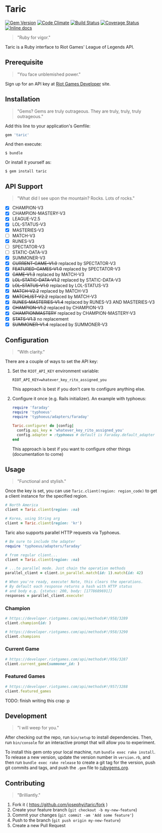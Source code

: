# Taric

[![Gem Version](https://badge.fury.io/rb/taric.svg)](http://badge.fury.io/rb/taric)
[![Code Climate](https://codeclimate.com/github/josephyi/taric/badges/gpa.svg)](https://codeclimate.com/github/josephyi/taric)
[![Build Status](https://travis-ci.org/josephyi/taric.svg?branch=master)](https://travis-ci.org/josephyi/taric)
[![Coverage Status](https://coveralls.io/repos/josephyi/taric/badge.svg?branch=master)](https://coveralls.io/r/josephyi/taric?branch=master)
[![Inline docs](http://inch-ci.org/github/josephyi/taric.svg?branch=master)](http://inch-ci.org/github/josephyi/taric)

> "Ruby for vigor."

Taric is a Ruby interface to Riot Games' League of Legends API.

## Prerequisite

> "You face unblemished power."

Sign up for an API key at [Riot Games Developer] site.

## Installation

> "Gems? Gems are truly outrageous. They are truly, truly, truly outrageous."

Add this line to your application's Gemfile:

```ruby
gem 'taric'
```

And then execute:

    $ bundle

Or install it yourself as:

    $ gem install taric

## API Support

> "What did I see upon the mountain? Rocks. Lots of rocks."

- [x] CHAMPION-V3
- [x] CHAMPION-MASTERY-V3
- [x] LEAGUE-V2.5
- [x] LOL-STATUS-V3
- [x] MASTERIES-V3
- [ ] MATCH-V3
- [x] RUNES-V3
- [ ] SPECTATOR-V3
- [ ] STATIC-DATA-V3
- [x] SUMMONER-V3
- [x] ~~CURRENT-GAME-V1.0~~ replaced by SPECTATOR-V3
- [x] ~~FEATURED-GAMES-V1.0~~ replaced by SPECTATOR-V3
- [x] ~~GAME-V1.3~~ replaced by MATCH-V3
- [x] ~~LOL-STATIC-DATA-V1.2~~ replaced by STATIC-DATA-V3
- [x] ~~LOL-STATUS-V1.0~~ replaced by LOL-STATUS-V3
- [x] ~~MATCH-V2.2~~ replaced by MATCH-V3
- [x] ~~MATCHLIST-V2.2~~ replaced by MATCH-V3
- [x] ~~RUNES-MASTERIES-V1.4~~ replaced by RUNES-V3 AND MASTERIES-V3
- [x] ~~CHAMPION-V1.2~~ replaced by CHAMPION-V3
- [x] ~~CHAMPIONMASTERY~~ replaced by CHAMPION-MASTERY-V3
- [x] ~~STATS-V1.3~~ no replacement
- [x] ~~SUMMONER-V1.4~~ replaced by SUMMONER-V3

## Configuration

> "With clarity."

There are a couple of ways to set the API key:

1. Set the `RIOT_API_KEY` environment variable:

    ```
    RIOT_API_KEY=whatever_key_rito_assigned_you
    ```

    This approach is best if you don't care to configure anything else.

2. Configure it once (e.g. Rails initializer). An example with typhoeus:

    ```ruby
    require 'faraday'
    require 'typhoeus'
    require 'typhoeus/adapters/faraday'

    Taric.configure! do |config|
      config.api_key = 'whatever_key_rito_assigned_you'
      config.adapter = :typhoeus # default is Faraday.default_adapter
    end
    ```

    This approach is best if you want to configure other things (documentation to come)



## Usage

> "Functional and stylish."

Once the key is set, you can use `Taric.client(region: region_code)` to get a client instance for the specified region.

```ruby
# North America
client = Taric.client(region: :na)

# Korea, using String arg
client = Taric.client(region: 'kr')
```

Taric also supports parallel HTTP requests via Typhoeus.

```ruby
# Be sure to include the adapter
require 'typhoeus/adapters/faraday'

# from regular client...
client = Taric.client(region: :na)

# ...to parallel mode. Just chain the operation methods
parallel_client = client.in_parallel.match(id: 1).match(id: 42)

# When you're ready, execute! Note, this clears the operations.
# By default each response returns a hash with HTTP status
# and body e.g. {status: 200, body: [1778689691]}
responses = parallel_client.execute!
```

### Champion

```ruby
# https://developer.riotgames.com/api/methods#!/958/3289
client.champion(id: )

# https://developer.riotgames.com/api/methods#!/958/3290
client.champions
```

### Current Game

```ruby
# https://developer.riotgames.com/api/methods#!/956/3287
client.current_game(summoner_id: )
```

### Featured Games

```ruby
# https://developer.riotgames.com/api/methods#!/957/3288
client.featured_games
```

TODO: finish writing this crap :p

## Development

> "I will weep for you."

After checking out the repo, run `bin/setup` to install dependencies. Then, run `bin/console` for an interactive prompt that will allow you to experiment.

To install this gem onto your local machine, run `bundle exec rake install`. To release a new version, update the version number in `version.rb`, and then run `bundle exec rake release` to create a git tag for the version, push git commits and tags, and push the `.gem` file to [rubygems.org](https://rubygems.org).

## Contributing

> "Brilliantly."

1. Fork it ( https://github.com/josephyi/taric/fork )
2. Create your feature branch (`git checkout -b my-new-feature`)
3. Commit your changes (`git commit -am 'Add some feature'`)
4. Push to the branch (`git push origin my-new-feature`)
5. Create a new Pull Request

[Riot Games Developer]:https://developer.riotgames.com/
